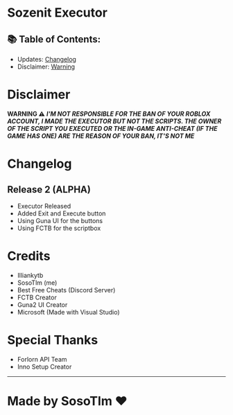# Sozenit Executor

## 📚 Table of Contents:
- Updates: [Changelog](#Changelog)
- Disclaimer: [Warning](#Disclaimer)

# Disclaimer
**WARNING ⚠**
***__I'M NOT RESPONSIBLE FOR THE BAN OF YOUR ROBLOX ACCOUNT, I MADE THE EXECUTOR BUT NOT THE SCRIPTS. THE OWNER OF THE SCRIPT YOU EXECUTED OR THE IN-GAME ANTI-CHEAT (IF THE GAME HAS ONE) ARE THE REASON OF YOUR BAN, IT'S NOT ME__***

# Changelog
## Release 2 (ALPHA)
- Executor Released
- Added Exit and Execute button
- Using Guna UI for the buttons
- Using FCTB for the scriptbox

# Credits
- Illiankytb
- SosoTlm (me)
- Best Free Cheats (Discord Server)
- FCTB Creator
- Guna2 UI Creator
- Microsoft (Made with Visual Studio)

# Special Thanks
- Forlorn API Team
- Inno Setup Creator

---
# Made by SosoTlm ❤
